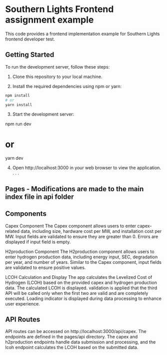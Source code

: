 # Southern Lights Frontend assignment example

This code provides a frontend implementation example for Southern Lights frontend developer test.

## Getting Started

To run the development server, follow these steps:

1. Clone this repository to your local machine.

2. Install the required dependencies using npm or yarn:

```bash
npm install
# or
yarn install
```
3. Start the development server:

npm run dev
# or
yarn dev

4. Open http://localhost:3000 in your web browser to view the application.
.
.
.

## Pages - Modifications are made to the main index file in api folder
## Components
Capex Component
The Capex component allows users to enter capex-related data, including size, hardware cost per MW, and installation cost per MW. Input fields are validated to ensure they are greater than 0. Errors are displayed if input field is empty.

H2production Component
The H2production component allows users to enter hydrogen production data, including energy input, SEC, degradation per year, and number of years. Similar to the Capex component, input fields are validated to ensure positive values.

LCOH Calculation and Display
The app calculates the Levelized Cost of Hydrogen (LCOH) based on the provided capex and hydrogen production data. The calculated LCOH is displayed. validation is applied that the third API will be called only when the first two are valid and are completely executed. Loading indicator is displayed during data processing to enhance user experience.
## API Routes
API routes can be accessed on http://localhost:3000/api/capex. The endpoints are defined in the pages/api directory. The capex and h2production endpoints handle data submission and processing, and the lcoh endpoint calculates the LCOH based on the submitted data.



